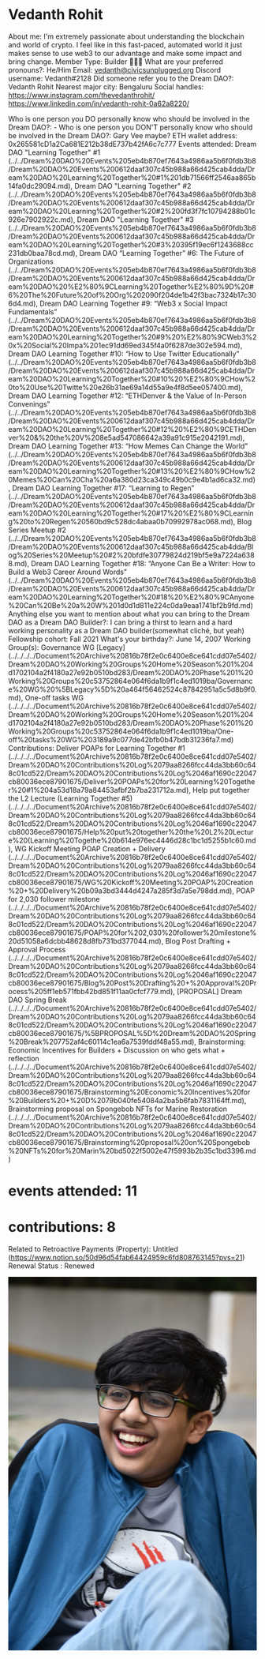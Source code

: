# Vedanth Rohit

About me: I'm extremely passionate about understanding the blockchain and world of crypto. I feel like in this fast-paced, automated world it just makes sense to use web3 to our advantage and make some impact and bring change.
Member Type: Builder 👷🏾‍♀️
What are your preferred pronouns?: He/Him
Email: vedanth@civicsunplugged.org
Discord username: Vedanth#2128
Did someone refer you to the Dream DAO?: Vedanth Rohit
Nearest major city: Bengaluru
Social handles: https://www.instagram.com/thevedanthrohit/
https://www.linkedin.com/in/vedanth-rohit-0a62a8220/

Who is one person you DO personally know who should be involved in the Dream DAO?: -
Who is one person you DON'T personally know who should be involved in the Dream DAO?: Gary Vee maybe?
ETH wallet address: 0x265581cD1a2Ca681E212b38dE737b42fA6c7c777
Events attended: Dream DAO "Learning Together" #1 (../../Dream%20DAO%20Events%205eb4b870ef7643a4986aa5b6f0fdb3b8/Dream%20DAO%20Events%200612daaf307c45b988a66d425cab4dda/Dream%20DAO%20Learning%20Together%20#1%201db71566ff2546aa865b14fa0dc29094.md), Dream DAO "Learning Together" #2 (../../Dream%20DAO%20Events%205eb4b870ef7643a4986aa5b6f0fdb3b8/Dream%20DAO%20Events%200612daaf307c45b988a66d425cab4dda/Dream%20DAO%20Learning%20Together%20#2%200fd3f7fc10794288b01c926e7902922c.md), Dream DAO "Learning Together" #3 (../../Dream%20DAO%20Events%205eb4b870ef7643a4986aa5b6f0fdb3b8/Dream%20DAO%20Events%200612daaf307c45b988a66d425cab4dda/Dream%20DAO%20Learning%20Together%20#3%20395f19ec6f1243688cc231db0baa78cd.md), Dream DAO “Learning Together” #6: The Future of Organizations (../../Dream%20DAO%20Events%205eb4b870ef7643a4986aa5b6f0fdb3b8/Dream%20DAO%20Events%200612daaf307c45b988a66d425cab4dda/Dream%20DAO%20%E2%80%9CLearning%20Together%E2%80%9D%20#6%20The%20Future%20of%20Org%202090f204de1b42f3bac7324b17c306d4.md), Dream DAO Learning Together #9: “Web3 x Social Impact Fundamentals” (../../Dream%20DAO%20Events%205eb4b870ef7643a4986aa5b6f0fdb3b8/Dream%20DAO%20Events%200612daaf307c45b988a66d425cab4dda/Dream%20DAO%20Learning%20Together%20#9%20%E2%80%9CWeb3%20x%20Social%20Impa%201ec91dd69ed345f4a0f6287de302e594.md), Dream DAO Learning Together #10: “How to Use Twitter Educationally” (../../Dream%20DAO%20Events%205eb4b870ef7643a4986aa5b6f0fdb3b8/Dream%20DAO%20Events%200612daaf307c45b988a66d425cab4dda/Dream%20DAO%20Learning%20Together%20#10%20%E2%80%9CHow%20to%20Use%20Twitte%20e26b31ae69a14d55a9e4f8d5ee057400.md), Dream DAO Learning Together #12: “ETHDenver & the Value of In-Person Convenings” (../../Dream%20DAO%20Events%205eb4b870ef7643a4986aa5b6f0fdb3b8/Dream%20DAO%20Events%200612daaf307c45b988a66d425cab4dda/Dream%20DAO%20Learning%20Together%20#12%20%E2%80%9CETHDenver%20&%20the%20V%208e5ad547086642a39a91c915e2042191.md), Dream DAO Learning Together #13: “How Memes Can Change the World” (../../Dream%20DAO%20Events%205eb4b870ef7643a4986aa5b6f0fdb3b8/Dream%20DAO%20Events%200612daaf307c45b988a66d425cab4dda/Dream%20DAO%20Learning%20Together%20#13%20%E2%80%9CHow%20Memes%20Can%20Cha%20a6a380d23ca349c49b0c9e4b1ad6ca32.md), Dream DAO Learning Together #17: “Learning to Regen” (../../Dream%20DAO%20Events%205eb4b870ef7643a4986aa5b6f0fdb3b8/Dream%20DAO%20Events%200612daaf307c45b988a66d425cab4dda/Dream%20DAO%20Learning%20Together%20#17%20%E2%80%9CLearning%20to%20Regen%20560bd9c528dc4abaa0b70992978ac068.md), Blog Series Meetup #2 (../../Dream%20DAO%20Events%205eb4b870ef7643a4986aa5b6f0fdb3b8/Dream%20DAO%20Events%200612daaf307c45b988a66d425cab4dda/Blog%20Series%20Meetup%20#2%20bfdfe30779824d219bf5e9a7224a6388.md), Dream DAO Learning Together #18: “Anyone Can Be a Writer: How to Build a Web3 Career Around Words” (../../Dream%20DAO%20Events%205eb4b870ef7643a4986aa5b6f0fdb3b8/Dream%20DAO%20Events%200612daaf307c45b988a66d425cab4dda/Dream%20DAO%20Learning%20Together%20#18%20%E2%80%9CAnyone%20Can%20Be%20a%20W%201d0d1d811e224c0da9eaa1741bf2b9fd.md)
Anything else you want to mention about what you can bring to the Dream DAO as a Dream DAO Builder?: I can bring a thirst to learn and a hard working personality as a Dream DAO builder(somewhat cliché, but yeah)
Fellowship cohort: Fall 2021
What's your birthday?: June 14, 2007
Working Group(s): Governance WG [Legacy] (../../../../Document%20Archive%20816b78f2e0c6400e8ce641cdd07e5402/Dream%20DAO%20Working%20Groups%20Home%20Season%201%204d1702104a2f4180a27e92b0510bd283/Dream%20DAO%20Phase%201%20Working%20Groups%20c53752864e064f6da1b9f1c4ed1019ba/Governance%20WG%20%5BLegacy%5D%20a464f56462524c87842951a5c5d8b9f0.md), One-off tasks WG (../../../../Document%20Archive%20816b78f2e0c6400e8ce641cdd07e5402/Dream%20DAO%20Working%20Groups%20Home%20Season%201%204d1702104a2f4180a27e92b0510bd283/Dream%20DAO%20Phase%201%20Working%20Groups%20c53752864e064f6da1b9f1c4ed1019ba/One-off%20tasks%20WG%203189a9c077de42bfb0b47bdb31236fa7.md)
Contributions: Deliver POAPs for Learning Together #1 (../../../../Document%20Archive%20816b78f2e0c6400e8ce641cdd07e5402/Dream%20DAO%20Contributions%20Log%2079aa8266fcc44da3bb60c648c01cd522/Dream%20DAO%20Contributions%20Log%2046af1690c22047cb80036ece87901675/Deliver%20POAPs%20for%20Learning%20Together%20#1%204a53d18a79a84453afbf2b7ba231712a.md), Help put together the L2 Lecture (Learning Together #5) (../../../../Document%20Archive%20816b78f2e0c6400e8ce641cdd07e5402/Dream%20DAO%20Contributions%20Log%2079aa8266fcc44da3bb60c648c01cd522/Dream%20DAO%20Contributions%20Log%2046af1690c22047cb80036ece87901675/Help%20put%20together%20the%20L2%20Lecture%20(Learning%20Togethe%20b614e976ec4446d28c1bc1d5255b1c60.md), WG Kickoff Meeting POAP Creation + Delivery (../../../../Document%20Archive%20816b78f2e0c6400e8ce641cdd07e5402/Dream%20DAO%20Contributions%20Log%2079aa8266fcc44da3bb60c648c01cd522/Dream%20DAO%20Contributions%20Log%2046af1690c22047cb80036ece87901675/WG%20Kickoff%20Meeting%20POAP%20Creation%20+%20Delivery%20b09a3bd3444d4247a285f3d7a5e798dd.md), POAP for 2,030 follower milestone (../../../../Document%20Archive%20816b78f2e0c6400e8ce641cdd07e5402/Dream%20DAO%20Contributions%20Log%2079aa8266fcc44da3bb60c648c01cd522/Dream%20DAO%20Contributions%20Log%2046af1690c22047cb80036ece87901675/POAP%20for%202,030%20follower%20milestone%20d51058a6dcbb48628d8fb731bd377044.md), Blog Post Drafting + Approval Process (../../../../Document%20Archive%20816b78f2e0c6400e8ce641cdd07e5402/Dream%20DAO%20Contributions%20Log%2079aa8266fcc44da3bb60c648c01cd522/Dream%20DAO%20Contributions%20Log%2046af1690c22047cb80036ece87901675/Blog%20Post%20Drafting%20+%20Approval%20Process%205ff1eb571fbb42bd851f11aa0cfcf779.md), [PROPOSAL] Dream DAO Spring Break  (../../../../Document%20Archive%20816b78f2e0c6400e8ce641cdd07e5402/Dream%20DAO%20Contributions%20Log%2079aa8266fcc44da3bb60c648c01cd522/Dream%20DAO%20Contributions%20Log%2046af1690c22047cb80036ece87901675/%5BPROPOSAL%5D%20Dream%20DAO%20Spring%20Break%207752af4c60114c1ea6a7539fddf48a55.md), Brainstorming: Economic Incentives for Builders + Discussion on who gets what + reflection (../../../../Document%20Archive%20816b78f2e0c6400e8ce641cdd07e5402/Dream%20DAO%20Contributions%20Log%2079aa8266fcc44da3bb60c648c01cd522/Dream%20DAO%20Contributions%20Log%2046af1690c22047cb80036ece87901675/Brainstorming%20Economic%20Incentives%20for%20Builders%20+%20D%2079b040fe54084a2ba5b6fab7831164ff.md), Brainstorming proposal on Spongebob NFTs for Marine Restoration (../../../../Document%20Archive%20816b78f2e0c6400e8ce641cdd07e5402/Dream%20DAO%20Contributions%20Log%2079aa8266fcc44da3bb60c648c01cd522/Dream%20DAO%20Contributions%20Log%2046af1690c22047cb80036ece87901675/Brainstorming%20proposal%20on%20Spongebob%20NFTs%20for%20Marin%20bd5022f5002e47f5993b2b35c1bd3396.md)
# events attended: 11
# contributions: 8
Related to Retroactive Payments (Property): Untitled (https://www.notion.so/50d96d54fab64424959c6fd808763145?pvs=21)
Renewal Status : Renewed

![Untitled](../../Dream%20DAO%20Voting%20Member%20List%201790792012994a419257db8f8a7807ff/%5BS2%5D%20Dream%20DAO%20Founding%20Voting%20Member%20List%202c05a57dde504a87a8ced236cce0b149/Vedanth%20Rohit%20dc825d2ce59045799ac7b6047e664415/Untitled.png)